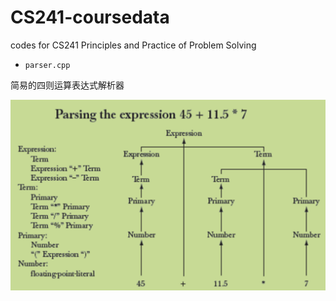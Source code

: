 # CS241-coursedata
codes for CS241 Principles and Practice of Problem Solving

- `parser.cpp`

简易的四则运算表达式解析器

![](images/expr.png)